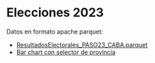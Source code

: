 # Elecciones 2023

Datos en formato apache parquet:

* [ResultadosElectorales_PASO23_CABA.parquet](ResultadosElectorales_PASO23_CABA.parquet)
* [Bar chart con selector de provincia](https://aaizemberg.github.io/2023/elecciones/presidente1v.html)

